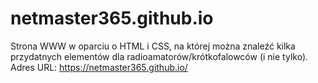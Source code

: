 # netmaster365.github.io
Strona WWW w oparciu o HTML i CSS, na której można znaleźć kilka przydatnych elementów dla radioamatorów/krótkofalowców (i nie tylko).
Adres URL: https://netmaster365.github.io/
